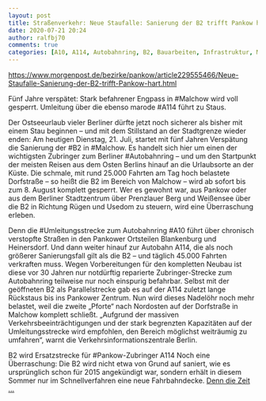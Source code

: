 ```yaml
---
layout: post
title: Straßenverkehr: Neue Staufalle: Sanierung der B2 trifft Pankow hart, aus Berliner Morgenpost
date: 2020-07-21 20:24
author: ralfbj70
comments: true
categories: [A10, A114, Autobahnring, B2, Bauarbeiten, Infrastruktur, Malchow, Pankow, Straßenverkehr, Umleitungsstrecke]
---
```

https://www.morgenpost.de/bezirke/pankow/article229555466/Neue-Staufalle-Sanierung-der-B2-trifft-Pankow-hart.html

Fünf Jahre verspätet: Stark befahrener Engpass in #Malchow wird voll gesperrt. Umleitung über die ebenso marode #A114 führt zu Staus.

Der Ostseeurlaub vieler Berliner dürfte jetzt noch sicherer als bisher mit einem Stau beginnen – und mit dem Stillstand an der Stadtgrenze wieder enden: Am heutigen Dienstag, 21. Juli, startet mit fünf Jahren Verspätung die Sanierung der #B2 in #Malchow. Es handelt sich hier um einen der wichtigsten Zubringer zum Berliner #Autobahnring – und um den Startpunkt der meisten Reisen aus dem Osten Berlins hinauf an die Urlaubsorte an der Küste. Die schmale, mit rund 25.000 Fahrten am Tag hoch belastete Dorfstraße – so heißt die B2 im Bereich von Malchow – wird ab sofort bis zum 8. August komplett gesperrt. Wer es gewohnt war, aus Pankow oder aus dem Berliner Stadtzentrum über Prenzlauer Berg und Weißensee über die B2 in Richtung Rügen und Usedom zu steuern, wird eine Überraschung erleben.

Denn die #Umleitungsstrecke zum Autobahnring #A10 führt über chronisch verstopfte Straßen in den Pankower Ortsteilen Blankenburg und Heinersdorf. Und dann weiter hinauf zur Autobahn A114, die als noch größerer Sanierungsfall gilt als die B2 – und täglich 45.000 Fahrten verkraften muss. Wegen Vorbereitungen für den kompletten Neubau ist diese vor 30 Jahren nur notdürftig reparierte Zubringer-Strecke zum Autobahnring teilweise nur noch einspurig befahrbar. Selbst mit der geöffneten B2 als Parallelstrecke gab es auf der A114 zuletzt lange Rückstaus bis ins Pankower Zentrum. Nun wird dieses Nadelöhr noch mehr belastet, weil die zweite „Pforte“ nach Nordosten auf der Dorfstraße in Malchow komplett schließt. „Aufgrund der massiven Verkehrsbeeinträchtigungen und der stark begrenzten Kapazitäten auf der Umleitungsstrecke wird empfohlen, den Bereich möglichst weiträumig zu umfahren“, warnt die Verkehrsinformationszentrale Berlin.

B2 wird Ersatzstrecke für #Pankow-Zubringer A114
Noch eine Überraschung: Die B2 wird nicht etwa von Grund auf saniert, wie es ursprünglich schon für 2015 angekündigt war, sondern erhält in diesem Sommer nur im Schnellverfahren eine neue Fahrbahndecke. <a href="https://www.morgenpost.de/bezirke/pankow/article229555466/Neue-Staufalle-Sanierung-der-B2-trifft-Pankow-hart.html">Denn die Zeit ...</a>
